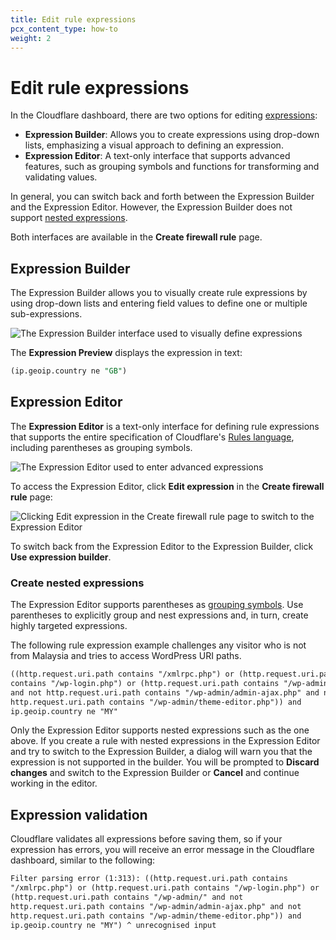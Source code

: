 ```yaml
---
title: Edit rule expressions
pcx_content_type: how-to
weight: 2
---
```


# Edit rule expressions

In the Cloudflare dashboard, there are two options for editing [expressions](/ruleset-engine/rules-language/expressions/):

- **Expression Builder**: Allows you to create expressions using drop-down lists, emphasizing a visual approach to defining an expression.
- **Expression Editor**: A text-only interface that supports advanced features, such as grouping symbols and functions for transforming and validating values.

In general, you can switch back and forth between the Expression Builder and the Expression Editor. However, the Expression Builder does not support [nested expressions](#create-nested-expressions).

Both interfaces are available in the **Create firewall rule** page.

## Expression Builder

The Expression Builder allows you to visually create rule expressions by using drop-down lists and entering field values to define one or multiple sub-expressions.

![The Expression Builder interface used to visually define expressions](/firewall/static/firewall-rules-expression-builder-0.png)

The **Expression Preview** displays the expression in text:

```sql
(ip.geoip.country ne "GB")
```

## Expression Editor

The **Expression Editor** is a text-only interface for defining rule expressions that supports the entire specification of Cloudflare's [Rules language](/ruleset-engine/rules-language/), including parentheses as grouping symbols.

![The Expression Editor used to enter advanced expressions](/firewall/static/firewall-rules-expression-editor-0.png)

To access the Expression Editor, click **Edit expression** in the **Create firewall rule** page:

![Clicking Edit expression in the Create firewall rule page to switch to the Expression Editor](/firewall/static/firewall-rules-expression-builder-0.png)

To switch back from the Expression Editor to the Expression Builder, click **Use expression builder**.

### Create nested expressions

The Expression Editor supports parentheses as [grouping symbols](/ruleset-engine/rules-language/operators/#grouping-symbols). Use parentheses to explicitly group and nest expressions and, in turn, create highly targeted expressions.

The following rule expression example challenges any visitor who is not from Malaysia and tries to access WordPress URI paths.

```txt
((http.request.uri.path contains "/xmlrpc.php") or (http.request.uri.path
contains "/wp-login.php") or (http.request.uri.path contains "/wp-admin/"
and not http.request.uri.path contains "/wp-admin/admin-ajax.php" and not
http.request.uri.path contains "/wp-admin/theme-editor.php")) and
ip.geoip.country ne "MY"
```

Only the Expression Editor supports nested expressions such as the one above. If you create a rule with nested expressions in the Expression Editor and try to switch to the Expression Builder, a dialog will warn you that the expression is not supported in the builder. You will be prompted to **Discard changes** and switch to the Expression Builder or **Cancel** and continue working in the editor.

## Expression validation

Cloudflare validates all expressions before saving them, so if your expression has errors, you will receive an error message in the Cloudflare dashboard, similar to the following:

```txt
Filter parsing error (1:313): ((http.request.uri.path contains
"/xmlrpc.php") or (http.request.uri.path contains "/wp-login.php") or
(http.request.uri.path contains "/wp-admin/" and not
http.request.uri.path contains "/wp-admin/admin-ajax.php" and not
http.request.uri.path contains "/wp-admin/theme-editor.php")) and
ip.geoip.country ne "MY") ^ unrecognised input
```
